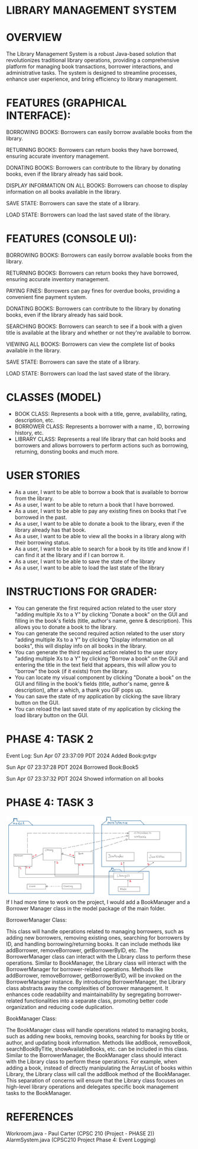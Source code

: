 # LIBRARY MANAGEMENT SYSTEM

# OVERVIEW
The Library Management System is a robust Java-based solution that revolutionizes traditional library operations, providing a comprehensive platform for managing 
book transactions, borrower interactions, and administrative tasks. The system is designed to streamline processes, enhance user experience, and bring efficiency 
to library management.

# FEATURES (GRAPHICAL INTERFACE):
BORROWING BOOKS:
Borrowers can easily borrow available books from the library.

RETURNING BOOKS:
Borrowers can return books they have borrowed, ensuring accurate inventory management.

DONATING BOOKS:
Borrowers can contribute to the library by donating books, even if the library already has said book.

DISPLAY INFORMATION ON ALL BOOKS:
Borrowers can choose to display information on all books available in the library.

SAVE STATE:
Borrowers can save the state of a library.

LOAD STATE:
Borrowers can load the last saved state of the library.

# FEATURES (CONSOLE UI):

BORROWING BOOKS:
Borrowers can easily borrow available books from the library.

RETURNING BOOKS:
Borrowers can return books they have borrowed, ensuring accurate inventory management.

PAYING FINES:
Borrowers can pay fines for overdue books, providing a convenient fine payment system.

DONATING BOOKS:
Borrowers can contribute to the library by donating books, even if the library already has said book.

SEARCHING BOOKS:
Borrowers can search to see if a book with a given title is available at the library and whether or not they're available to borrow.

VIEWING ALL BOOKS:
Borrowers can view the complete list of books available in the library.

SAVE STATE:
Borrowers can save the state of a library.

LOAD STATE:
Borrowers can load the last saved state of the library.



# CLASSES (MODEL)
- BOOK CLASS:
  Represents a book with a title, genre, availability, rating, description, etc.
- BORROWER CLASS:
  Represents a borrower with a name , ID, borrowing history, etc.
- LIBRARY CLASS:
  Represents a real life library that can hold books and borrowers and allows borrowers to perform actions such as borrowing, returning, donsting books and much more.



# USER STORIES
- As a user, I want to be able to borrow a book that is available to borrow from the library.
- As a user, I want to be able to return a book that I have borrowed.
- As a user, I want to be able to pay any existing fines on books that I've borrowed in the past.
- As a user, I want to be able to donate a book to the library, even if the library already has that book.
- As a user, I want to be able to view all the books in a library along with their borrowing status.
- As a user, I want to be able to search for a book by its title and know if I can find it at the library and if I can borrow it.
- As a user, I want to be able to save the state of the library
- As a user, I want to be able to load the last state of the library

# INSTRUCTIONS FOR GRADER:
- You can generate the first required action related to the user story "adding multiple Xs to a Y" by clicking "Donate a book" on the GUI and filling in the book's fields (title, author's name, genre & description). This allows you to donate a book to the library.
- You can generate the second required action related to the user story "adding multiple Xs to a Y" by clicking "Display information on all books", this will display info on all books in the library.
- You can generate the third required action related to the user story "adding multiple Xs to a Y" by clicking "Borrow a book" on the GUI and entering the title in the text field that appears, this will allow you to "borrow" the book (if it exists) from the library.
- You can locate my visual component by clicking "Donate a book" on the GUI and filling in the book's fields (title, author's name, genre & description), after a which, a thank you GIF pops up.
- You can save the state of my application by clicking the save library button on the GUI.
- You can reload the last saved state of my application by clicking the load library button on the GUI.

# PHASE 4: TASK 2
Event Log:
Sun Apr 07 23:37:09 PDT 2024
Added Book:gvtgv

Sun Apr 07 23:37:28 PDT 2024
Borrowed Book:Book5

Sun Apr 07 23:37:32 PDT 2024
Showed information on all books


# PHASE 4: TASK 3
![umldiagram2.jpeg](umldiagram2.jpeg)
If I had more time to work on the project, I would add a BookManager and a Borrower Manager class in the model package of the main folder.

BorrowerManager Class:

This class will handle operations related to managing borrowers, such as adding new borrowers, removing existing ones, searching for borrowers by ID, and handling borrowing/returning books.
It can include methods like addBorrower, removeBorrower, getBorrowerByID, etc.
The BorrowerManager class can interact with the Library class to perform these operations.
Similar to BookManager, the Library class will interact with the BorrowerManager for borrower-related operations. Methods like addBorrower, removeBorrower, getBorrowerByID, will be invoked on the BorrowerManager instance.
By introducing BorrowerManager, the Library class abstracts away the complexities of borrower management. It enhances code readability and maintainability by segregating borrower-related functionalities into a separate class, promoting better code organization and reducing code duplication.

BookManager Class:

The BookManager class will handle operations related to managing books, such as adding new books, removing books, searching for books by title or author, and updating book information.
Methods like addBook, removeBook, searchBookByTitle, showAvailableBooks, etc. can be included in this class.
Similar to the BorrowerManager, the BookManager class should interact with the Library class to perform these operations. For example, when adding a book, instead of directly manipulating the ArrayList of books within Library, the Library class will call the addBook method of the BookManager.
This separation of concerns will ensure that the Library class focuses on high-level library operations and delegates specific book management tasks to the BookManager.

# REFERENCES
Workroom.java - Paul Carter (CPSC 210 (Project - PHASE 2))
AlarmSystem.java (CPSC210 Project Phase 4: Event Logging)

